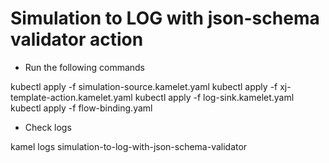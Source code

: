 # Simulation to LOG with json-schema validator action

- Run the following commands

kubectl apply -f simulation-source.kamelet.yaml
kubectl apply -f xj-template-action.kamelet.yaml
kubectl apply -f log-sink.kamelet.yaml
kubectl apply -f flow-binding.yaml

- Check logs

kamel logs simulation-to-log-with-json-schema-validator
